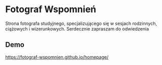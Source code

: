 # Fotograf Wspomnień
Strona fotografa studyjnego, specjalizującego się w sesjach rodzinnych, ciążowych i wizerunkowych. Serdecznie zapraszam do odwiedzenia


## Demo
https://fotograf-wspomnien.github.io/homepage/

